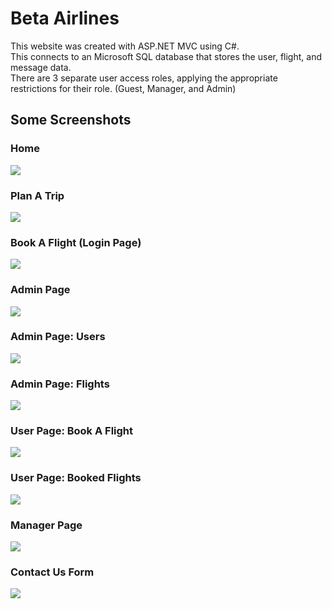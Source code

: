 <h1>Beta Airlines</h1>
This website was created with ASP.NET MVC using C#. <br>
This connects to an Microsoft SQL database that stores the user, flight, and message data.<br>
There are 3 separate user access roles, applying the appropriate restrictions for their role. (Guest, Manager, and Admin)
<h2>Some Screenshots</h2>
<h3>Home</h3>
<img src="Screenshots/BetaAirlinesMVC_01_Home.jpg">
<h3>Plan A Trip</h3>
<img src="Screenshots/BetaAirlinesMVC_02_Plan.jpg">
<h3>Book A Flight (Login Page)</h3>
<img src="Screenshots/BetaAirlinesMVC_03_BookFlight_Login.jpg">
<h3>Admin Page</h3>
<img src="Screenshots/BetaAirlinesMVC_04_Admin.jpg">
<h3>Admin Page: Users</h3>
<img src="Screenshots/BetaAirlinesMVC_05_Admin_Users.jpg">
<h3>Admin Page: Flights</h3>
<img src="Screenshots/BetaAirlinesMVC_06_Admin_Flights.jpg">
<h3>User Page: Book A Flight</h3>
<img src="Screenshots/BetaAirlinesMVC_07_User_BookAFlight.jpg">
<h3>User Page: Booked Flights</h3>
<img src="Screenshots/BetaAirlinesMVC_08_User_BookedFlights.jpg">
<h3>Manager Page</h3>
<img src="Screenshots/BetaAirlinesMVC_09_Manager.jpg">
<h3>Contact Us Form</h3>
<img src="Screenshots/BetaAirlinesMVC_10_Contact.jpg">
